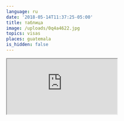 ```yaml
---
language: ru
date: '2018-05-14T11:37:25-05:00'
title: таблица
image: /uploads/0q4a4622.jpg
topics: visas
places: guatemala
is_hidden: false
---
```

<iframe src="https://docs.google.com/spreadsheets/d/e/2PACX-1vRvVtEG37M1-sgsUeK94UdERnjGiVw_SMTTO_8p6iqIY3DikNei4xe6KhsPlPNTwyNIA_z-xTzri6M4/pubhtml?gid=0&amp;single=true&amp;widget=true&amp;headers=false"></iframe>
